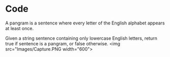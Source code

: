 # Code
A pangram is a sentence where every letter of the English alphabet appears at least once.

Given a string sentence containing only lowercase English letters, return true if sentence is a pangram, or false otherwise.
<img src="Images/Capture.PNG width="600">
